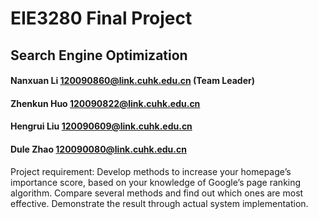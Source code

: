 # EIE3280 Final Project 

## Search Engine Optimization

#### Nanxuan Li 120090860@link.cuhk.edu.cn (Team Leader)

#### Zhenkun Huo 120090822@link.cuhk.edu.cn

#### Hengrui Liu 120090609@link.cuhk.edu.cn

#### Dule Zhao 120090080@link.cuhk.edu.cn

Project requirement: Develop methods to increase your homepage’s importance score, based on your knowledge of Google’s page ranking algorithm. Compare several methods and find out which ones are most effective. Demonstrate the result through actual system implementation.
